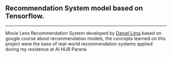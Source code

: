 ## Recommendation System model based on Tensorflow.
---

Movie Lens Recommendation System developed by [Daniel Lima](https://www.linkedin.com/in/danielvictor94/) based on google course about recommendation models, the concepts learned on this project were the base of real-world recommendation systems applied during my residence at AI HUB Paraná.
